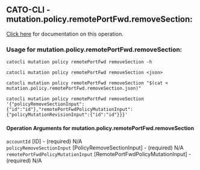 
## CATO-CLI - mutation.policy.remotePortFwd.removeSection:
[Click here](https://api.catonetworks.com/documentation/#mutation-mutation.policy.remotePortFwd.removeSection) for documentation on this operation.

### Usage for mutation.policy.remotePortFwd.removeSection:

`catocli mutation policy remotePortFwd removeSection -h`

`catocli mutation policy remotePortFwd removeSection <json>`

`catocli mutation policy remotePortFwd removeSection "$(cat < mutation.policy.remotePortFwd.removeSection.json)"`

`catocli mutation policy remotePortFwd removeSection '{"policyRemoveSectionInput":{"id":"id"},"remotePortFwdPolicyMutationInput":{"policyMutationRevisionInput":{"id":"id"}}}'`


#### Operation Arguments for mutation.policy.remotePortFwd.removeSection ####

`accountId` [ID] - (required) N/A    
`policyRemoveSectionInput` [PolicyRemoveSectionInput] - (required) N/A    
`remotePortFwdPolicyMutationInput` [RemotePortFwdPolicyMutationInput] - (required) N/A    
